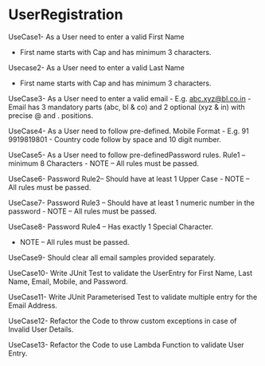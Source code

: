 # UserRegistration

UseCase1-
As a User need to enter a valid First Name
- First name starts with Cap and has minimum 3 characters.

Usecase2-
As a User need to enter a valid Last Name
- First name starts with Cap and has minimum 3 characters.

UseCase3-
As a User need to
enter a valid email - E.g. abc.xyz@bl.co.in - Email has 3 mandatory parts (abc, bl & co) and 2 optional (xyz & in) with precise @ and . positions.

UseCase4-
As a User need to follow pre-defined.
Mobile Format - E.g. 91 9919819801 - Country code follow by space and 10 digit number.

UseCase5-
As a User need to follow pre-definedPassword rules.
Rule1 – minimum 8 Characters - 
NOTE – All rules must be passed.

UseCase6-
Password Rule2– Should have at least 1 Upper Case - 
NOTE – All rules must be passed.

UseCase7-
Password Rule3
– Should have at least 1 numeric number in the password - 
NOTE – All rules must be passed.

UseCase8-
Password Rule4 – Has exactly 1 Special Character.
- NOTE – All rules must be passed.

UseCase9-
Should clear all email samples provided separately.

UseCase10-
Write JUnit Test to validate the UserEntry for First Name, Last Name, Email, Mobile, and Password.

UseCase11-
Write JUnit Parameterised Test to validate multiple entry for the Email Address.

UseCase12-
Refactor the Code to throw custom exceptions in case of Invalid User Details.

UseCase13-
Refactor the Code to use Lambda Function to validate User Entry.

